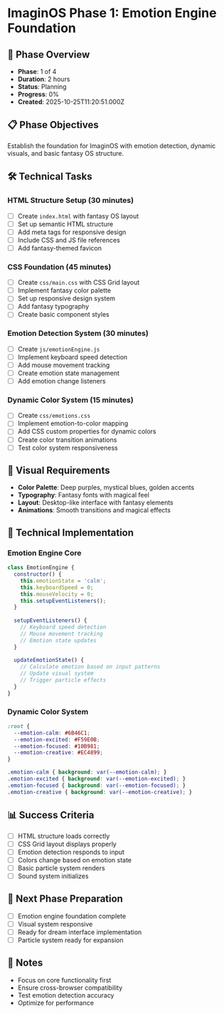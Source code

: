 # ImaginOS Phase 1: Emotion Engine Foundation

## 🎯 Phase Overview
- **Phase**: 1 of 4
- **Duration**: 2 hours
- **Status**: Planning
- **Progress**: 0%
- **Created**: 2025-10-25T11:20:51.000Z

## 📋 Phase Objectives
Establish the foundation for ImaginOS with emotion detection, dynamic visuals, and basic fantasy OS structure.

## 🛠️ Technical Tasks

### HTML Structure Setup (30 minutes)
- [ ] Create `index.html` with fantasy OS layout
- [ ] Set up semantic HTML structure
- [ ] Add meta tags for responsive design
- [ ] Include CSS and JS file references
- [ ] Add fantasy-themed favicon

### CSS Foundation (45 minutes)
- [ ] Create `css/main.css` with CSS Grid layout
- [ ] Implement fantasy color palette
- [ ] Set up responsive design system
- [ ] Add fantasy typography
- [ ] Create basic component styles

### Emotion Detection System (30 minutes)
- [ ] Create `js/emotionEngine.js`
- [ ] Implement keyboard speed detection
- [ ] Add mouse movement tracking
- [ ] Create emotion state management
- [ ] Add emotion change listeners

### Dynamic Color System (15 minutes)
- [ ] Create `css/emotions.css`
- [ ] Implement emotion-to-color mapping
- [ ] Add CSS custom properties for dynamic colors
- [ ] Create color transition animations
- [ ] Test color system responsiveness

## 🎨 Visual Requirements
- **Color Palette**: Deep purples, mystical blues, golden accents
- **Typography**: Fantasy fonts with magical feel
- **Layout**: Desktop-like interface with fantasy elements
- **Animations**: Smooth transitions and magical effects

## 🔧 Technical Implementation

### Emotion Engine Core
```javascript
class EmotionEngine {
  constructor() {
    this.emotionState = 'calm';
    this.keyboardSpeed = 0;
    this.mouseVelocity = 0;
    this.setupEventListeners();
  }
  
  setupEventListeners() {
    // Keyboard speed detection
    // Mouse movement tracking
    // Emotion state updates
  }
  
  updateEmotionState() {
    // Calculate emotion based on input patterns
    // Update visual system
    // Trigger particle effects
  }
}
```

### Dynamic Color System
```css
:root {
  --emotion-calm: #6B46C1;
  --emotion-excited: #F59E0B;
  --emotion-focused: #10B981;
  --emotion-creative: #EC4899;
}

.emotion-calm { background: var(--emotion-calm); }
.emotion-excited { background: var(--emotion-excited); }
.emotion-focused { background: var(--emotion-focused); }
.emotion-creative { background: var(--emotion-creative); }
```

## 📊 Success Criteria
- [ ] HTML structure loads correctly
- [ ] CSS Grid layout displays properly
- [ ] Emotion detection responds to input
- [ ] Colors change based on emotion state
- [ ] Basic particle system renders
- [ ] Sound system initializes

## 🚀 Next Phase Preparation
- [ ] Emotion engine foundation complete
- [ ] Visual system responsive
- [ ] Ready for dream interface implementation
- [ ] Particle system ready for expansion

## 📝 Notes
- Focus on core functionality first
- Ensure cross-browser compatibility
- Test emotion detection accuracy
- Optimize for performance
